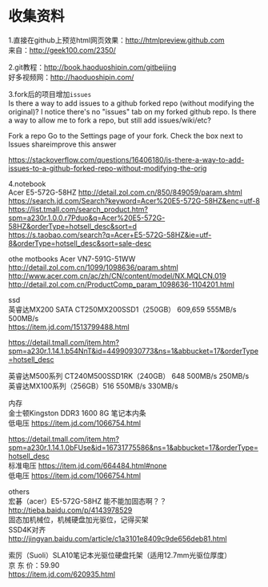 # 收集资料
1.直接在github上预览html网页效果：<http://htmlpreview.github.com>    
来自：<http://geek100.com/2350/>

2.git教程：http://book.haoduoshipin.com/gitbeijing  
好多视频网：http://haoduoshipin.com/

3.fork后的项目增加`issues`    
Is there a way to add issues to a github forked repo (without modifying the original)?
I notice there's no "issues" tab on my forked github repo. Is there a way to allow me to fork a repo, but still add issues/wiki/etc?

Fork a repo
Go to the Settings page of your fork.
Check the box next to Issues
shareimprove this answer

https://stackoverflow.com/questions/16406180/is-there-a-way-to-add-issues-to-a-github-forked-repo-without-modifying-the-orig

4.notebook   
Acer E5-572G-58HZ
http://detail.zol.com.cn/850/849059/param.shtml   
https://search.jd.com/Search?keyword=Acer%20E5-572G-58HZ&enc=utf-8     
https://list.tmall.com/search_product.htm?spm=a230r.1.0.0.r7Pduo&q=Acer%20E5-572G-58HZ&orderType=hotsell_desc&sort=d     
https://s.taobao.com/search?q=Acer+E5-572G-58HZ&ie=utf-8&orderType=hotsell_desc&sort=sale-desc          

othe motbooks
Acer VN7-591G-51WW              
http://detail.zol.com.cn/1099/1098636/param.shtml               
http://www.acer.com.cn/ac/zh/CN/content/model/NX.MQLCN.019             
http://detail.zol.com.cn/ProductComp_param_1098636-1104201.html   

ssd          
英睿达MX200 SATA CT250MX200SSD1（250GB） 609,659   555MB/s 500MB/s      
https://item.jd.com/1513799488.html           

https://detail.tmall.com/item.htm?spm=a230r.1.14.1.b54NnT&id=44990930773&ns=1&abbucket=17&orderType=hotsell_desc             

英睿达M500系列 CT240M500SSD1RK（240GB） 648    500MB/s 250MB/s              
英睿达MX100系列（256GB）516                    550MB/s 330MB/s             

内存                      
金士顿Kingston DDR3 1600 8G 笔记本内条   
低电压 https://item.jd.com/1066754.html

https://detail.tmall.com/item.htm?spm=a230r.1.14.1.0bFUse&id=16731775586&ns=1&abbucket=17&orderType=hotsell_desc             
标准电压 https://item.jd.com/664484.html#none             
低电压 https://item.jd.com/1066754.html           

others          
宏碁（acer）E5-572G-58HZ 能不能加固态啊？？     
http://tieba.baidu.com/p/4143978529         
固态加机械位，机械硬盘加光驱位，记得买架          
SSD4K对齐    
http://jingyan.baidu.com/article/c1a3101e8409c9de656deb81.html    

索厉（Suoli）SLA10笔记本光驱位硬盘托架（适用12.7mm光驱位厚度）             
京 东 价：59.90              
https://item.jd.com/620935.html        

